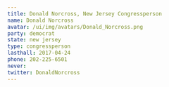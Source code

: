 ```yaml
---
title: Donald Norcross, New Jersey Congressperson
name: Donald Norcross
avatar: /ui/img/avatars/Donald_Norcross.png
party: democrat
state: new jersey
type: congressperson
lasthall: 2017-04-24
phone: 202-225-6501
never: 
twitter: DonaldNorcross
---
```

